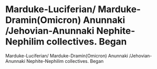 # Marduke-Luciferian/ Marduke-Dramin(Omicron) Anunnaki /Jehovian-Anunnaki Nephite-Nephilim collectives.  Began

Marduke-Luciferian/ Marduke-Dramin(Omicron) Anunnaki /Jehovian-Anunnaki Nephite-Nephilim collectives.  Began
